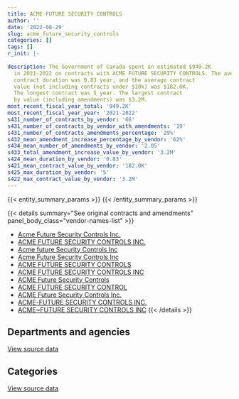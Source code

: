 ```yaml
---
title: ACME FUTURE SECURITY CONTROLS
author: ''
date: '2022-08-29'
slug: acme_future_security_controls
categories: []
tags: []
r_init: |-
  
description: The Government of Canada spent an estimated $949.2K
  in 2021-2022 on contracts with ACME FUTURE SECURITY CONTROLS. The average
  contract duration was 0.83 year, and the average contract
  value (not including contracts under $10k) was $182.0K.
  The longest contract was 5 year. The largest contract
  by value (including amendments) was $3.2M.
most_recent_fiscal_year_total: '949.2K'
most_recent_fiscal_year_year: '2021-2022'
s431_number_of_contracts_by_vendor: '66'
s431_number_of_contracts_by_vendor_with_amendments: '19'
s431_number_of_contracts_amendments_percentage: '29%'
s432_mean_amendment_increase_percentage_by_vendor: '62%'
s434_mean_number_of_amendments_by_vendor: '2.05'
s433_total_amendment_increase_value_by_vendor: '3.2M'
s424_mean_duration_by_vendor: '0.83'
s421_mean_contract_value_by_vendor: '182.0K'
s425_max_duration_by_vendor: '5'
s422_max_contract_value_by_vendor: '3.2M'
---
```


<script src="/rmarkdown-libs/htmlwidgets/htmlwidgets.js"></script>
<link href="/rmarkdown-libs/datatables-css/datatables-crosstalk.css" rel="stylesheet" />
<script src="/rmarkdown-libs/datatables-binding/datatables.js"></script>
<script src="/rmarkdown-libs/jquery/jquery-3.6.0.min.js"></script>
<link href="/rmarkdown-libs/dt-core-bootstrap/css/dataTables.bootstrap.min.css" rel="stylesheet" />
<link href="/rmarkdown-libs/dt-core-bootstrap/css/dataTables.bootstrap.extra.css" rel="stylesheet" />
<script src="/rmarkdown-libs/dt-core-bootstrap/js/jquery.dataTables.min.js"></script>
<script src="/rmarkdown-libs/dt-core-bootstrap/js/dataTables.bootstrap.min.js"></script>
<link href="/rmarkdown-libs/crosstalk/css/crosstalk.min.css" rel="stylesheet" />
<script src="/rmarkdown-libs/crosstalk/js/crosstalk.min.js"></script>
<script src="/rmarkdown-libs/htmlwidgets/htmlwidgets.js"></script>
<link href="/rmarkdown-libs/datatables-css/datatables-crosstalk.css" rel="stylesheet" />
<script src="/rmarkdown-libs/datatables-binding/datatables.js"></script>
<script src="/rmarkdown-libs/jquery/jquery-3.6.0.min.js"></script>
<link href="/rmarkdown-libs/dt-core-bootstrap/css/dataTables.bootstrap.min.css" rel="stylesheet" />
<link href="/rmarkdown-libs/dt-core-bootstrap/css/dataTables.bootstrap.extra.css" rel="stylesheet" />
<script src="/rmarkdown-libs/dt-core-bootstrap/js/jquery.dataTables.min.js"></script>
<script src="/rmarkdown-libs/dt-core-bootstrap/js/dataTables.bootstrap.min.js"></script>
<link href="/rmarkdown-libs/crosstalk/css/crosstalk.min.css" rel="stylesheet" />
<script src="/rmarkdown-libs/crosstalk/js/crosstalk.min.js"></script>

{{< entity_summary_params >}}
{{< /entity_summary_params >}}

{{< details summary="See original contracts and amendments" panel_body_class="vendor-names-list" >}}
- [Acme Future Security Controls Inc.](https://search.open.canada.ca/en/ct/?sort=contract_value_f%20desc&page=1&search_text=%22Acme%20Future%20Security%20Controls%20Inc.%22)
- [ACME FUTURE SECURITY CONTROLS INC.](https://search.open.canada.ca/en/ct/?sort=contract_value_f%20desc&page=1&search_text=%22ACME%20FUTURE%20SECURITY%20CONTROLS%20INC.%22)
- [Acme future Security Controls Inc](https://search.open.canada.ca/en/ct/?sort=contract_value_f%20desc&page=1&search_text=%22Acme%20%20future%20Security%20Controls%20Inc%22)
- [Acme Future Security Controls Inc](https://search.open.canada.ca/en/ct/?sort=contract_value_f%20desc&page=1&search_text=%22Acme%20Future%20Security%20Controls%20Inc%22)
- [ACME FUTURE SECURITY CONTROLS](https://search.open.canada.ca/en/ct/?sort=contract_value_f%20desc&page=1&search_text=%22ACME%20FUTURE%20SECURITY%20CONTROLS%22)
- [ACME FUTURE SECURITY CONTROLS INC](https://search.open.canada.ca/en/ct/?sort=contract_value_f%20desc&page=1&search_text=%22ACME%20FUTURE%20SECURITY%20CONTROLS%20INC%22)
- [ACME Future Security Controls](https://search.open.canada.ca/en/ct/?sort=contract_value_f%20desc&page=1&search_text=%22ACME%20Future%20Security%20Controls%22)
- [ACME FUTURE SECURITY CONTROL](https://search.open.canada.ca/en/ct/?sort=contract_value_f%20desc&page=1&search_text=%22ACME%20FUTURE%20SECURITY%20CONTROL%22)
- [ACME Future Security Controls Inc.](https://search.open.canada.ca/en/ct/?sort=contract_value_f%20desc&page=1&search_text=%22ACME%20Future%20Security%20Controls%20Inc.%22)
- [ACME-FUTURE SECURITY CONTROLS INC.](https://search.open.canada.ca/en/ct/?sort=contract_value_f%20desc&page=1&search_text=%22ACME-FUTURE%20SECURITY%20CONTROLS%20INC.%22)
- [ACME\~FUTURE SECURITY CONTROLS INC](https://search.open.canada.ca/en/ct/?sort=contract_value_f%20desc&page=1&search_text=%22ACME~FUTURE%20SECURITY%20CONTROLS%20INC%22)
{{< /details >}}

## Departments and agencies

<div id="htmlwidget-1" style="width:100%;height:auto;" class="datatables html-widget"></div>
<script type="application/json" data-for="htmlwidget-1">{"x":{"style":"bootstrap","filter":"none","vertical":false,"data":[["<a href=\"/departments/cbsa-asfc/\">Canada Border Services Agency<\/a>","<a href=\"/departments/cra-arc/\">Canada Revenue Agency<\/a>","<a href=\"/departments/dnd-mdn/\">National Defence<\/a>","<a href=\"/departments/ic/\">Innovation, Science and Economic Development Canada<\/a>","<a href=\"/departments/infc/\">Infrastructure Canada<\/a>","<a href=\"/departments/oag-bvg/\">Office of the Auditor General of Canada<\/a>","<a href=\"/departments/pwgsc-tpsgc/\">Public Services and Procurement Canada<\/a>","<a href=\"/departments/vac-acc/\">Veterans Affairs Canada<\/a>"],[143229.6,12122.33,1159241.3,188756.54,65121.02,32883.14,2512846.99,null],[51401.01,33.21,null,208605.39,72857.82,11300,2242352.59,113390.53],[138815.5,null,null,172911.06,72658.75,null,1282713.58,65708.93],[null,null,null,null,72658.75,null,876529.89,null]],"container":"<table class=\"table table-striped table-hover row-border order-column display\">\n  <thead>\n    <tr>\n      <th>Department<\/th>\n      <th>2018-2019<\/th>\n      <th>2019-2020<\/th>\n      <th>2020-2021<\/th>\n      <th>2021-2022<\/th>\n    <\/tr>\n  <\/thead>\n<\/table>","options":{"order":[[4,"desc"]],"pageLength":10,"autoWidth":true,"columnDefs":[{"targets":1,"render":"function(data, type, row, meta) {\n    return type !== 'display' ? data : DTWidget.formatCurrency(data, \"$\", 2, 3, \",\", \".\", true, null);\n  }"},{"targets":2,"render":"function(data, type, row, meta) {\n    return type !== 'display' ? data : DTWidget.formatCurrency(data, \"$\", 2, 3, \",\", \".\", true, null);\n  }"},{"targets":3,"render":"function(data, type, row, meta) {\n    return type !== 'display' ? data : DTWidget.formatCurrency(data, \"$\", 2, 3, \",\", \".\", true, null);\n  }"},{"targets":4,"render":"function(data, type, row, meta) {\n    return type !== 'display' ? data : DTWidget.formatCurrency(data, \"$\", 2, 3, \",\", \".\", true, null);\n  }"},{"width":"16%","targets":[1,2,3,4]},{"className":"dt-right","targets":[1,2,3,4]}],"orderClasses":false}},"evals":["options.columnDefs.0.render","options.columnDefs.1.render","options.columnDefs.2.render","options.columnDefs.3.render"],"jsHooks":[]}</script>
<p class="text-right">
<a href="https://github.com/GoC-Spending/contracts-data/tree/main/data/out/vendors/acme_future_security_controls/summary_by_fiscal_year_by_department.csv" class="source-data-link btn btn-link">View source data</a>
</p>

## Categories

<div id="htmlwidget-2" style="width:100%;height:auto;" class="datatables html-widget"></div>
<script type="application/json" data-for="htmlwidget-2">{"x":{"style":"bootstrap","filter":"none","vertical":false,"data":[["<a href=\"/categories/facilities_and_construction/\">Facilities and construction<\/a>","<a href=\"/categories/office_management/\">Office management<\/a>","<a href=\"/categories/defence/\">Defence<\/a>","<a href=\"/categories/information_technology/\">Information technology<\/a>","<a href=\"/categories/industrial_products_and_services/\">Industrial products and services<\/a>","<a href=\"/categories/security_and_protection/\">Security and protection<\/a>"],[1254225.07,null,9951.93,134522.87,2567086.62,148414.46],[70978.79,113390.53,null,284911.74,2157768.47,72891.03],[241876.93,163967.22,null,234050.27,863866.92,229046.48],[163.06,162764.28,null,195.86,713406.69,72658.75]],"container":"<table class=\"table table-striped table-hover row-border order-column display\">\n  <thead>\n    <tr>\n      <th>Category<\/th>\n      <th>2018-2019<\/th>\n      <th>2019-2020<\/th>\n      <th>2020-2021<\/th>\n      <th>2021-2022<\/th>\n    <\/tr>\n  <\/thead>\n<\/table>","options":{"order":[[4,"desc"]],"dom":"t","pageLength":30,"autoWidth":true,"columnDefs":[{"targets":1,"render":"function(data, type, row, meta) {\n    return type !== 'display' ? data : DTWidget.formatCurrency(data, \"$\", 2, 3, \",\", \".\", true, null);\n  }"},{"targets":2,"render":"function(data, type, row, meta) {\n    return type !== 'display' ? data : DTWidget.formatCurrency(data, \"$\", 2, 3, \",\", \".\", true, null);\n  }"},{"targets":3,"render":"function(data, type, row, meta) {\n    return type !== 'display' ? data : DTWidget.formatCurrency(data, \"$\", 2, 3, \",\", \".\", true, null);\n  }"},{"targets":4,"render":"function(data, type, row, meta) {\n    return type !== 'display' ? data : DTWidget.formatCurrency(data, \"$\", 2, 3, \",\", \".\", true, null);\n  }"},{"width":"16%","targets":[1,2,3,4]},{"className":"dt-right","targets":[1,2,3,4]}],"orderClasses":false,"lengthMenu":[10,25,30,50,100]}},"evals":["options.columnDefs.0.render","options.columnDefs.1.render","options.columnDefs.2.render","options.columnDefs.3.render"],"jsHooks":[]}</script>
<p class="text-right">
<a href="https://github.com/GoC-Spending/contracts-data/tree/main/data/out/vendors/acme_future_security_controls/summary_by_fiscal_year_by_category.csv" class="source-data-link btn btn-link">View source data</a>
</p>
